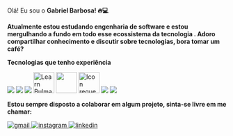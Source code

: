 Olá! Eu sou o  <b> Gabriel Barbosa! 🔥💻</b>

<b>Atualmente estou estudando engenharia de software e estou mergulhando a fundo em todo esse ecossistema da tecnologia . Adoro compartilhar conhecimento e discutir sobre tecnologias, bora tomar um café?</b>



<div>
  
<b>Tecnologias que tenho experiência </b>

 <img src="https://img.icons8.com/color/48/000000/html-5--v1.png"/>
 <img src="https://img.icons8.com/color/48/000000/css3.png"/>
 <img src="https://img.icons8.com/color/48/000000/javascript--v2.png"/>
  <img src="https://miro.medium.com/max/808/1*-rRVJ7pa3DUFN4Bul4e_CA.png" alt="Learn Bulma in 5 minutes. An introductory tutorial to the popular… | by Per  Harald Borgen | We&amp;#39;ve moved to freeCodeCamp.org/news | Medium" jsname="HiaYvf" jsaction="load:XAeZkd;" class="n3VNCb" data-noaft="1" style="width: 48px; height: 48px; ;">
 <img style="" src="https://brandslogos.com/wp-content/uploads/images/large/bootstrap-logo.png" width="48" height="48">
<img src="https://user-images.githubusercontent.com/98990/89711240-4172a200-d989-11ea-8d51-4aaf922fa407.png" alt="Icon request: Tailwind CSS · Issue #17012 · FortAwesome/Font-Awesome ·  GitHub" jsname="HiaYvf" jsaction="load:XAeZkd;" class="n3VNCb" data-noaft="1" style="width: 48px; height: 48px; ">
 <img src="https://img.icons8.com/officel/40/000000/react.png"/>
 <img src="https://img.icons8.com/color/48/000000/nodejs.png"/>

 
  



   
  <b>Estou sempre disposto a colaborar em algum projeto, sinta-se livre em me chamar:</b>

  <a href="mailto:gb82297@gmail.com"> <img src="https://img.shields.io/badge/Gmail-D14836?style=for-the-badge&logo=gmail&logoColor=white" alt="gmail" > </a>
  <a href="https://www.instagram.com/gaabrielbarbosa__/"> <img src="https://img.shields.io/badge/Instagram-E4405F?style=for-the-badge&logo=instagram&logoColor=white" alt="instagram" > </a>
  <a href="https://www.linkedin.com/in/gabriel-barbosa-382885144/"> <img src="https://img.shields.io/badge/LinkedIn-0077B5?style=for-the-badge&logo=linkedin&logoColor=white" alt="linkedin" > </a>
<br>
  </div>
